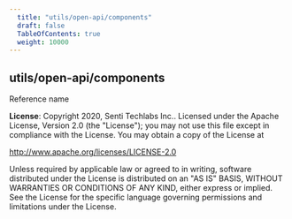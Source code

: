 ```yaml
---
  title: "utils/open-api/components"
  draft: false
  TableOfContents: true
  weight: 10000
---
```

<a name="module_utils/open-api/components"></a>

## utils/open-api/components
Reference name

**License**: Copyright 2020, Senti Techlabs Inc..
Licensed under the Apache License, Version 2.0 (the &quot;License&quot;);
you may not use this file except in compliance with the License.
You may obtain a copy of the License at

   http://www.apache.org/licenses/LICENSE-2.0

Unless required by applicable law or agreed to in writing, software
distributed under the License is distributed on an &quot;AS IS&quot; BASIS,
WITHOUT WARRANTIES OR CONDITIONS OF ANY KIND, either express or implied.
See the License for the specific language governing permissions and
limitations under the License.  
